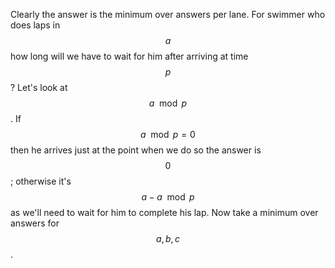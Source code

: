Clearly the answer is the minimum over answers per lane.  For swimmer who does laps in $$a$$ how long will we have to wait for him after arriving at time $$p$$?  Let's look at $$a \mod p$$.  If $$a \mod p = 0$$ then he arrives just at the point when we do so the answer is $$0$$; otherwise it's $$a - a \mod p$$ as we'll need to wait for him to complete his lap.  Now take a minimum over answers for $$a, b, c$$.
